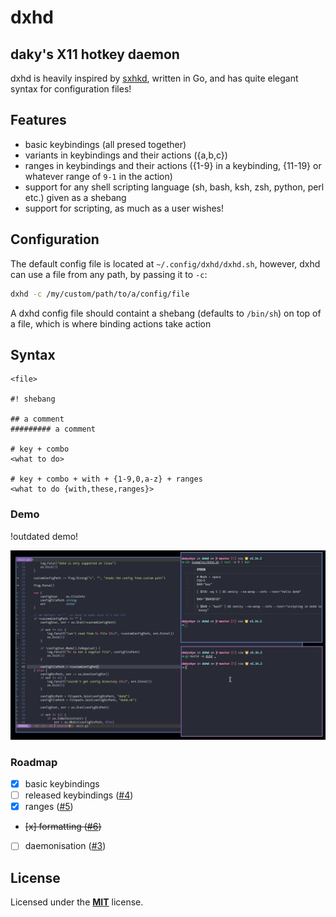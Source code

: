 # dxhd

## daky's X11 hotkey daemon

dxhd is heavily inspired by [sxhkd](https://github.com/baskerville/sxhkd), written in Go, and has quite elegant syntax for configuration files!

## Features

* basic keybindings (all presed together)
* variants in keybindings and their actions ({a,b,c})
* ranges in keybindings and their actions ({1-9} in a keybinding, {11-19} or whatever range of `9-1` in the action)
* support for any shell scripting language (sh, bash, ksh, zsh, python, perl etc.) given as a shebang
* support for scripting, as much as a user wishes!

## Configuration

The default config file is located at `~/.config/dxhd/dxhd.sh`, however, dxhd can use a file from any path, by passing it to `-c`:

```sh
dxhd -c /my/custom/path/to/a/config/file
```

A dxhd config file should containt a shebang (defaults to `/bin/sh`) on top of a file, which is where binding actions take action

## Syntax

```
<file>

#! shebang

## a comment
######### a comment

# key + combo
<what to do>

# key + combo + with + {1-9,0,a-z} + ranges
<what to do {with,these,ranges}>
```

### Demo

!outdated demo!

![demo gif](./dxhd_demo.gif)

### Roadmap

* [x] basic keybindings
* [ ] released keybindings ([#4](https://github.com/dakyskye/dxhd/issues/4))
* [x] ranges ([#5](https://github.com/dakyskye/dxhd/issues/5))
* ~~[x] formatting ([#6](https://github.com/dakyskye/dxhd/issues/6))~~
* [ ] daemonisation ([#3](https://github.com/dakyskye/dxhd/issues/3))

## License

Licensed under the [**MIT**](https://choosealicense.com/licenses/mit/) license.
